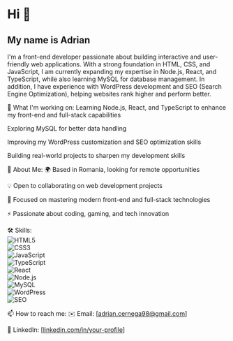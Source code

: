 <H1>Hi 👋</H1> <H2>My name is Adrian</H2>
I'm a front-end developer passionate about building interactive and user-friendly web applications. With a strong foundation in HTML, CSS, and JavaScript, I am currently expanding my expertise in Node.js, React, and TypeScript, while also learning MySQL for database management. In addition, I have experience with WordPress development and SEO (Search Engine Optimization), helping websites rank higher and perform better.

🚀 What I'm working on:
Learning Node.js, React, and TypeScript to enhance my front-end and full-stack capabilities

Exploring MySQL for better data handling

Improving my WordPress customization and SEO optimization skills

Building real-world projects to sharpen my development skills

📍 About Me:
🌍 Based in Romania, looking for remote opportunities

💡 Open to collaborating on web development projects

🎯 Focused on mastering modern front-end and full-stack technologies

⚡ Passionate about coding, gaming, and tech innovation

🛠️ Skills:  
![HTML5](https://img.shields.io/badge/HTML5-E34F26?style=for-the-badge&logo=html5&logoColor=white)  
![CSS3](https://img.shields.io/badge/CSS3-1572B6?style=for-the-badge&logo=css3&logoColor=white)  
![JavaScript](https://img.shields.io/badge/JavaScript-F7DF1E?style=for-the-badge&logo=javascript&logoColor=black)  
![TypeScript](https://img.shields.io/badge/TypeScript-3178C6?style=for-the-badge&logo=typescript&logoColor=white)  
![React](https://img.shields.io/badge/React-20232A?style=for-the-badge&logo=react&logoColor=61DAFB)  
![Node.js](https://img.shields.io/badge/Node.js-43853D?style=for-the-badge&logo=node.js&logoColor=white)  
![MySQL](https://img.shields.io/badge/MySQL-4479A1?style=for-the-badge&logo=mysql&logoColor=white)  
![WordPress](https://img.shields.io/badge/WordPress-21759B?style=for-the-badge&logo=wordpress&logoColor=white)  
![SEO](https://img.shields.io/badge/SEO-4285F4?style=for-the-badge&logo=google&logoColor=white)  


📫 How to reach me:
✉️ Email: [adrian.cernega98@gmail.com]

💼 LinkedIn: [[linkedin.com/in/your-profile](https://www.linkedin.com/in/cernega-adrian/)]

